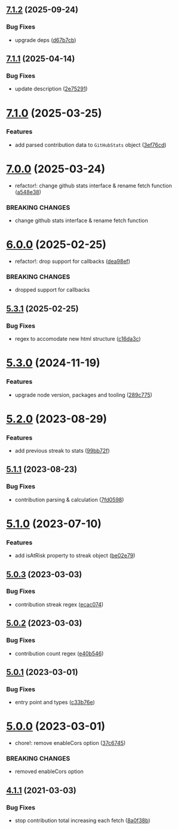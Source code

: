 ## [7.1.2](https://github.com/jamieweavis/contribution/compare/v7.1.1...v7.1.2) (2025-09-24)


### Bug Fixes

* upgrade deps ([d67b7cb](https://github.com/jamieweavis/contribution/commit/d67b7cb454e048f3cb9cb544c6405cbfd543ef0a))

## [7.1.1](https://github.com/jamieweavis/contribution/compare/v7.1.0...v7.1.1) (2025-04-14)


### Bug Fixes

* update description ([2e75291](https://github.com/jamieweavis/contribution/commit/2e75291b1fe84df25b1ca4862894fddf53fc99ea))

# [7.1.0](https://github.com/jamieweavis/contribution/compare/v7.0.0...v7.1.0) (2025-03-25)


### Features

* add parsed contribution data to `GitHubStats` object ([3ef76cd](https://github.com/jamieweavis/contribution/commit/3ef76cd89daa9ab07482e64ddd3d49bdb618ef39))

# [7.0.0](https://github.com/jamieweavis/contribution/compare/v6.0.0...v7.0.0) (2025-03-24)


* refactor!: change github stats interface & rename fetch function ([a548e38](https://github.com/jamieweavis/contribution/commit/a548e38a2b616b3de51826a95053dab93048d2bc))


### BREAKING CHANGES

* change github stats interface & rename fetch function

# [6.0.0](https://github.com/jamieweavis/contribution/compare/v5.3.1...v6.0.0) (2025-02-25)


* refactor!: drop support for callbacks ([dea98ef](https://github.com/jamieweavis/contribution/commit/dea98efcba29b66680ed59867e9d9f14782f0ef1))


### BREAKING CHANGES

* dropped support for callbacks

## [5.3.1](https://github.com/jamieweavis/contribution/compare/v5.3.0...v5.3.1) (2025-02-25)


### Bug Fixes

* regex to accomodate new html structure ([c16da3c](https://github.com/jamieweavis/contribution/commit/c16da3c22929b2f5c94f0c8c568c08bb6a745b1e))

# [5.3.0](https://github.com/jamieweavis/contribution/compare/v5.2.0...v5.3.0) (2024-11-19)


### Features

* upgrade node version, packages and tooling ([289c775](https://github.com/jamieweavis/contribution/commit/289c7750fd09ec6c3db3e6fe1e1b100b69b33e35))

# [5.2.0](https://github.com/jamieweavis/contribution/compare/v5.1.1...v5.2.0) (2023-08-29)


### Features

* add previous streak to stats ([99bb72f](https://github.com/jamieweavis/contribution/commit/99bb72f9ef22c7545be3b62c48053ff0bacd4e0d))

## [5.1.1](https://github.com/jamieweavis/contribution/compare/v5.1.0...v5.1.1) (2023-08-23)


### Bug Fixes

* contribution parsing & calculation ([7fd0598](https://github.com/jamieweavis/contribution/commit/7fd0598a0ab5ac08a4d6ab7840605fb5bfc26960))

# [5.1.0](https://github.com/jamieweavis/contribution/compare/v5.0.3...v5.1.0) (2023-07-10)


### Features

* add isAtRisk property to streak object ([be02e79](https://github.com/jamieweavis/contribution/commit/be02e79a577c1bb2d3d3813d96c24ed056047645))

## [5.0.3](https://github.com/jamieweavis/contribution/compare/v5.0.2...v5.0.3) (2023-03-03)


### Bug Fixes

* contribution streak regex ([ecac074](https://github.com/jamieweavis/contribution/commit/ecac074d03c8600367e39e0ab00e0b6540a1fe61))

## [5.0.2](https://github.com/jamieweavis/contribution/compare/v5.0.1...v5.0.2) (2023-03-03)


### Bug Fixes

* contribution count regex ([e40b546](https://github.com/jamieweavis/contribution/commit/e40b546209988d89be249f51b8e7dcad4e2dd93a))

## [5.0.1](https://github.com/jamieweavis/contribution/compare/v5.0.0...v5.0.1) (2023-03-01)


### Bug Fixes

* entry point and types ([c33b76e](https://github.com/jamieweavis/contribution/commit/c33b76e85b37aa27a4713646c1f30021983e44e1))

# [5.0.0](https://github.com/jamieweavis/contribution/compare/v4.1.1...v5.0.0) (2023-03-01)


* chore!: remove enableCors option ([37c6745](https://github.com/jamieweavis/contribution/commit/37c6745c44cb80dab79cc40fb8ff2b1d7021fd4f))


### BREAKING CHANGES

* removed enableCors option

## [4.1.1](https://github.com/jamieweavis/contribution/compare/v4.1.0...v4.1.1) (2021-03-03)


### Bug Fixes

* stop contribution total increasing each fetch ([8a0f38b](https://github.com/jamieweavis/contribution/commit/8a0f38b3ca3b98bc99fc0b2be1b19d78594ccc14))
